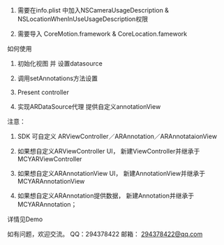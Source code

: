 
1. 需要在info.plist 中加入NSCameraUsageDescription & NSLocationWhenInUseUsageDescription权限

2. 需要导入 CoreMotion.framework & CoreLocation.famework

如何使用

1. 初始化视图 并 设置datasource

2. 调用setAnnotations方法设置

3. Present controller

4. 实现ARDataSource代理 提供自定义annotationView

注意： 

1. SDK 可自定义 ARViewController／ARAnnotation／ARAnnotataionView

2. 如果想自定义ARViewController UI， 新建ViewController并继承于MCYARViewController

3. 如果想自定义ARAnnotationView UI， 新建AnnotationView并继承于MCYARAnnotationView

4. 如果想自定义ARAnnotation提供数据， 新建Annotation并继承于MCYARAnnotation；

详情见Demo 

如有问题，欢迎交流。 QQ：294378422 邮箱： 294378422@qq.com

